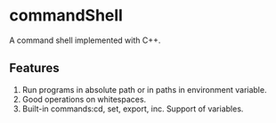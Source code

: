 # commandShell
A command shell implemented with C++.

## Features
1. Run programs in absolute path or in paths in environment variable.
2. Good operations on whitespaces.
3. Built-in commands:cd, set, export, inc. Support of variables.

